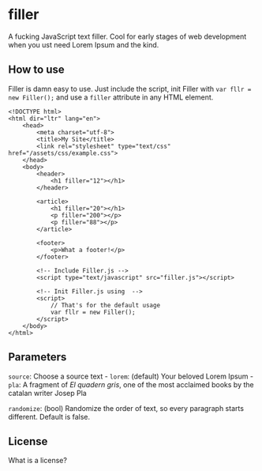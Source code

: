filler
======

A fucking JavaScript text filler. Cool for early stages of web development when you ust need Lorem Ipsum and the kind.

## How to use

Filler is damn easy to use. Just include the script, init Filler with `var fllr = new Filler();` and use a `filler` attribute in any HTML element.

```
<!DOCTYPE html>
<html dir="ltr" lang="en">
	<head>
		<meta charset="utf-8">
		<title>My Site</title>
		<link rel="stylesheet" type="text/css" href="/assets/css/example.css">
	</head>
	<body>
		<header>
			<h1 filler="12"></h1>
		</header>
		
		<article>
			<h1 filler="20"></h1>
			<p filler="200"></p>
			<p filler="88"></p>
		</article>
		
		<footer>
			<p>What a footer!</p>
		</footer>

		<!-- Include Filler.js -->
		<script type="text/javascript" src="filler.js"></script>

		<!-- Init Filler.js using  -->
		<script>
			// That's for the default usage
			var fllr = new Filler();
		</script>
	</body>
</html>
```

## Parameters

`source`: Choose a source text
	- `lorem`: (default) Your beloved Lorem Ipsum
	- `pla`: A fragment of *El quadern gris*, one of the most acclaimed books by the catalan writer Josep Pla

`randomize`: (bool) Randomize the order of text, so every paragraph starts different. Default is false.

## License
What is a license?


